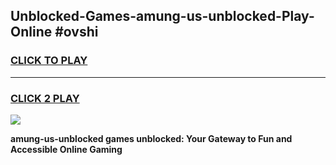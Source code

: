 
## Unblocked-Games-amung-us-unblocked-Play-Online #ovshi
<h3>
<a href="https://news.freeplayer.one?title=amung-us-unblocked&ref=3">CLICK TO PLAY</a></h3>
<hr>

<h3>
<a href="https://news.freeplayer.one?title=amung-us-unblocked&ref=3">CLICK 2 PLAY</a>
  
</h3>

<a href="https://news.freeplayer.one?title=amung-us-unblocked&ref=3"><img src="https://clearcache.store/games.png"></a>


**amung-us-unblocked games unblocked: Your Gateway to Fun and Accessible Online Gaming**
